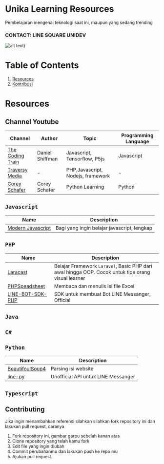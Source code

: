 # Unika Learning Resources
Pembelajaran mengenai teknologi saat ini, maupun yang sedang trending

### CONTACT: LINE SQUARE UNIDEV

![alt text](https://image.ibb.co/n3hVZ8/QrCode.jpg "Logo Title Text 1"))

# Table of Contents
1. [Resources](#resources)
2. [Kontribusi](#contributing)

# Resources

## Channel Youtube

Channel| Author|Topic |Programming Language|
--- | --- | --- | ---
| [The Coding Train](https://www.youtube.com/user/shiffman)|Daniel Shiffman |Javascript, Tensorflow, P5js | Javascript |
| [Traversy Media](https://www.youtube.com/channel/UC29ju8bIPH5as8OGnQzwJyA)| - |PHP,Javascript, Nodejs, framework    | - |
| [Corey Schafer](https://www.youtube.com/channel/UCCezIgC97PvUuR4_gbFUs5g) | Corey Schafer | Python Learning | Python |

## `Javascript`

Name| Description|
--- | --- |
|[Modern Javascript](https://github.com/mbeaudru/modern-js-cheatsheet)|Bagi yang ingin belajar javascript, lengkap|

## `PHP`

Name| Description|
--- | --- |
| [Laracast](https://laracast.com)|Belajar Framework `Laravel`, Basic PHP dari awal hingga OOP. Cocok untuk tipe orang visual learner |
| [PHPSpeadsheet](https://github.com/PHPOffice/PhpSpreadsheet)|Membaca dan menulis isi file Excel|
| [LINE-BOT-SDK-PHP](https://github.com/line/line-bot-sdk-php)|SDK untuk membuat Bot LINE Messanger, Official|

 
## `Java`

## `C#`

## `Python`

Name| Description|
--- | --- |
| [BeautifoulSoup4](https://www.crummy.com/software/BeautifulSoup/bs4/doc/)|Parsing isi website|
| [line-py](https://github.com/fadhiilrachman/line-py)|Unofficial API untuk LINE Messanger|

## ``Typescript``



## Contributing
Jika ingin menambahkan referensi silahkan silahkan fork repository ini dan lakukan pull request, caranya

1. Fork repository ini, gambar garpu sebelah kanan atas
2. Clone repository yang telah kamu fork
3. Edit file yang ingin diubah
4. Commit perubahanmu dan lakukan push ke repo mu
5. Ajukan pull request.
